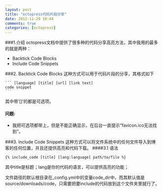 ```yaml
---
layout: post
title: "octopress代码片段分享"
date: 2012-11-29 10:44
comments: true
categories: [octopress]
---
```

###1.介绍
octopress文档中提供了很多种的代码分享高亮方法，其中我用的最多的就是两种：

* Backtick Code Blocks
* Include Code Snippets

###2. Backtick Code Blocks
这种方式可以用于代码片段的分享，其格式如下

    ``` [language] [title] [url] [link text]
    code snippet
    ```

其中带‘[]’的都是可选项。
#### 问题:

* 我把可选项都带上，但是不能正确显示，在后台一直提示“favicon.ico无法找到”。

###3. Include Code Snippets
这种方式可以将文件系统中的任何文件导入到博客的任何位置，并且还提供高亮和代码下载。
####3.1 语法

    {% include_code [title] [lang:language] path/to/file %}

其中title是标题；lang是你的代码的语言，可以提供高亮的功能；

文件路径的默认根目录在_config.yml中的变量code_dir中，而其默认值是source/downloads/code，只需要把要include的代码放到这个文件夹里就行了。